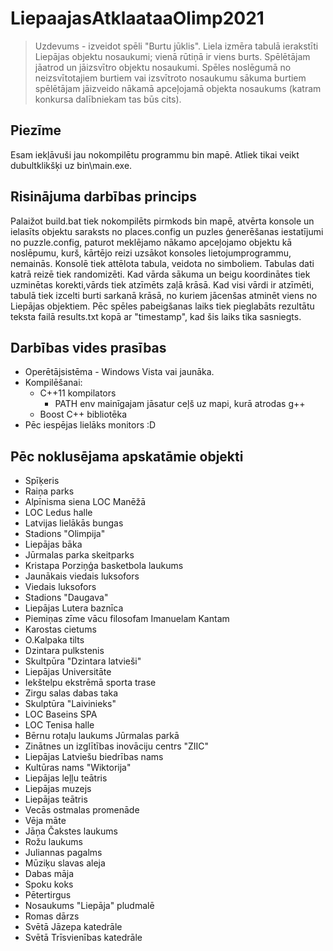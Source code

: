 # LiepaajasAtklaataaOlimp2021 
> Uzdevums - izveidot spēli "Burtu jūklis". Liela izmēra tabulā ierakstīti Liepājas objektu nosaukumi; vienā rūtiņā ir viens burts. Spēlētājam jāatrod un jāizsvītro objektu nosaukumi. Spēles noslēgumā no neizsvītotajiem burtiem vai izsvītroto nosaukumu sākuma burtiem spēlētājam jāizveido nākamā apceļojamā objekta nosaukums (katram konkursa dalībniekam tas būs cits).
## Piezīme
Esam iekļāvuši jau nokompilētu programmu bin mapē.
Atliek tikai veikt dubultklikšķi uz bin\main.exe.
## Risinājuma darbības princips
Palaižot build.bat tiek nokompilēts pirmkods bin mapē, atvērta konsole un ielasīts objektu saraksts no places.config un puzles ģenerēšanas iestatījumi no puzzle.config, paturot meklējamo nākamo apceļojamo objektu kā noslēpumu, kurš, kārtējo reizi uzsākot konsoles lietojumprogrammu, nemainās. Konsolē tiek attēlota tabula, veidota no simboliem. Tabulas dati katrā reizē tiek randomizēti. Kad vārda sākuma un beigu koordinātes tiek uzminētas korekti,vārds tiek atzīmēts zaļā krāsā. Kad visi vārdi ir atzīmēti, tabulā tiek izcelti burti sarkanā krāsā, no kuriem jācenšas atminēt viens no Liepājas objektiem. Pēc spēles pabeigšanas laiks tiek pieglabāts rezultātu teksta failā results.txt kopā ar "timestamp", kad šis laiks tika sasniegts.
## Darbības vides prasības
- Operētājsistēma - Windows Vista vai jaunāka.
- Kompilēšanai:
  - C++11 kompilators
    - PATH env mainīgajam jāsatur ceļš uz mapi, kurā atrodas g++
  - Boost C++ bibliotēka
- Pēc iespējas lielāks monitors :D
## Pēc noklusējama apskatāmie objekti
- Spīķeris
- Raiņa parks
- Alpīnisma siena LOC Manēžā
- LOC Ledus  halle
- Latvijas lielākās bungas
- Stadions "Olimpija"
- Liepājas bāka
- Jūrmalas parka skeitparks
- Kristapa Porziņģa basketbola laukums
- Jaunākais viedais luksofors
- Viedais luksofors
- Stadions "Daugava"
- Liepājas Lutera baznīca
- Piemiņas zīme vācu filosofam Imanuelam Kantam
- Karostas cietums
- O.Kalpaka tilts
- Dzintara pulkstenis
- Skultpūra "Dzintara latvieši"
- Liepājas Universitāte
- Iekštelpu ekstrēmā sporta trase
- Zirgu salas dabas taka
- Skulptūra "Laivinieks"
- LOC Baseins SPA
- LOC Tenisa halle
- Bērnu rotaļu laukums Jūrmalas parkā
- Zinātnes un izglītības inovāciju centrs "ZIIC"
- Liepājas Latviešu biedrības nams
- Kultūras nams "Wiktorija"
- Liepājas leļļu teātris
- Liepājas muzejs
- Liepājas teātris
- Vecās ostmalas promenāde
- Vēja māte
- Jāņa Čakstes laukums
- Rožu laukums
- Juliannas pagalms
- Mūziķu slavas aleja
- Dabas māja
- Spoku koks
- Pētertirgus
- Nosaukums "Liepāja" pludmalē
- Romas dārzs
- Svētā Jāzepa katedrāle
- Svētā Trīsvienības katedrāle